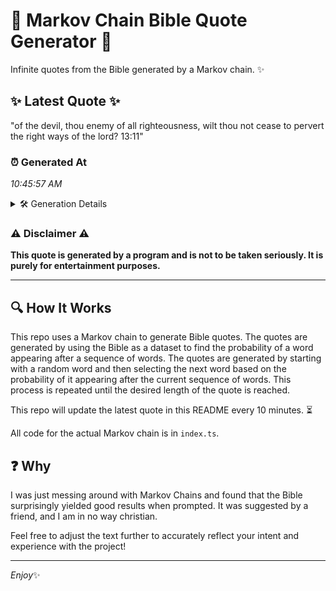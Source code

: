 # 📖 Markov Chain Bible Quote Generator 📖

Infinite quotes from the Bible generated by a Markov chain. ✨

## ✨ Latest Quote ✨
"of the devil, thou enemy of all righteousness, wilt thou not cease to pervert the right ways of the lord? 13:11"

### ⏰ Generated At
*10:45:57 AM*

<details>
    <summary>🛠️ Generation Details</summary>
    <p>
        <strong>🌱 Seed:</strong> of<br>
        <strong>🔄 Iterations:</strong> 20<br>
        <strong>📜 Context History:</strong><br>[ of ]: the<br>[ of, the ]: devil,<br>[ of, the, devil, ]: thou<br>[ of, the, devil,, thou ]: enemy<br>[ of, the, devil,, thou, enemy ]: of<br>[ of, the, devil,, thou, enemy, of ]: all<br>[ the, devil,, thou, enemy, of, all ]: righteousness,<br>[ devil,, thou, enemy, of, all, righteousness, ]: wilt<br>[ thou, enemy, of, all, righteousness,, wilt ]: thou<br>[ enemy, of, all, righteousness,, wilt, thou ]: not<br>[ of, all, righteousness,, wilt, thou, not ]: cease<br>[ all, righteousness,, wilt, thou, not, cease ]: to<br>[ righteousness,, wilt, thou, not, cease, to ]: pervert<br>[ wilt, thou, not, cease, to, pervert ]: the<br>[ thou, not, cease, to, pervert, the ]: right<br>[ not, cease, to, pervert, the, right ]: ways<br>[ cease, to, pervert, the, right, ways ]: of<br>[ to, pervert, the, right, ways, of ]: the<br>[ pervert, the, right, ways, of, the ]: lord?<br>[ the, right, ways, of, the, lord? ]: 13:11<br>
    </p>
</details>

### ⚠️ Disclaimer ⚠️
**This quote is generated by a program and is not to be taken seriously. It is purely for entertainment purposes.**

---

## 🔍 How It Works

This repo uses a Markov chain to generate Bible quotes. The quotes are generated by using the Bible as a dataset to find the probability of a word appearing after a sequence of words. The quotes are generated by starting with a random word and then selecting the next word based on the probability of it appearing after the current sequence of words. This process is repeated until the desired length of the quote is reached.

This repo will update the latest quote in this README every 10 minutes. ⏳

All code for the actual Markov chain is in `index.ts`.

## ❓ Why

I was just messing around with Markov Chains and found that the Bible surprisingly yielded good results when prompted. 
It was suggested by a friend, and I am in no way christian.

Feel free to adjust the text further to accurately reflect your intent and experience with the project!

---

*Enjoy*✨
